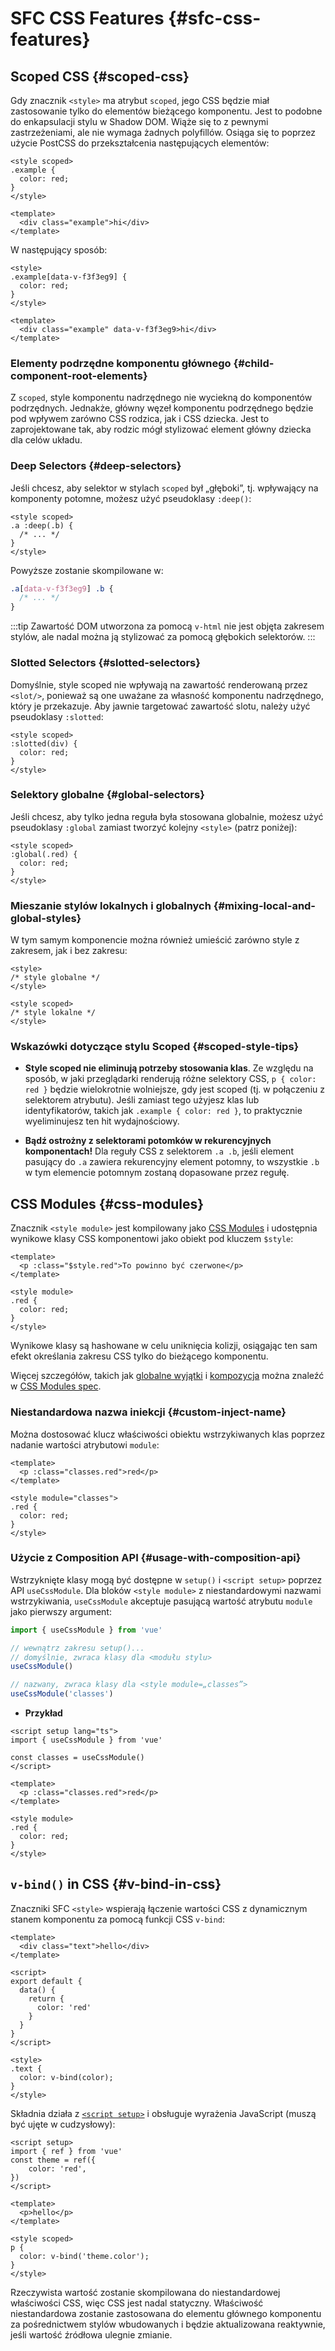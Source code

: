 # SFC CSS Features {#sfc-css-features}

## Scoped CSS {#scoped-css}

Gdy znacznik `<style>` ma atrybut `scoped`, jego CSS będzie miał zastosowanie tylko do elementów bieżącego komponentu. Jest to podobne do enkapsulacji stylu w Shadow DOM. Wiąże się to z pewnymi zastrzeżeniami, ale nie wymaga żadnych polyfillów. Osiąga się to poprzez użycie PostCSS do przekształcenia następujących elementów:

```vue
<style scoped>
.example {
  color: red;
}
</style>

<template>
  <div class="example">hi</div>
</template>
```

W następujący sposób:

```vue
<style>
.example[data-v-f3f3eg9] {
  color: red;
}
</style>

<template>
  <div class="example" data-v-f3f3eg9>hi</div>
</template>
```

### Elementy podrzędne komponentu głównego {#child-component-root-elements}

Z `scoped`, style komponentu nadrzędnego nie wyciekną do komponentów podrzędnych. Jednakże, główny węzeł komponentu podrzędnego będzie pod wpływem zarówno CSS rodzica, jak i CSS dziecka. Jest to zaprojektowane tak, aby rodzic mógł stylizować element główny dziecka dla celów układu.

### Deep Selectors {#deep-selectors}

Jeśli chcesz, aby selektor w stylach `scoped` był „głęboki”, tj. wpływający na komponenty potomne, możesz użyć pseudoklasy `:deep()`:

```vue
<style scoped>
.a :deep(.b) {
  /* ... */
}
</style>
```

Powyższe zostanie skompilowane w:

```css
.a[data-v-f3f3eg9] .b {
  /* ... */
}
```

:::tip
Zawartość DOM utworzona za pomocą `v-html` nie jest objęta zakresem stylów, ale nadal można ją stylizować za pomocą głębokich selektorów.
:::

### Slotted Selectors {#slotted-selectors}

Domyślnie, style scoped nie wpływają na zawartość renderowaną przez `<slot/>`, ponieważ są one uważane za własność komponentu nadrzędnego, który je przekazuje. Aby jawnie targetować zawartość slotu, należy użyć pseudoklasy `:slotted`:

```vue
<style scoped>
:slotted(div) {
  color: red;
}
</style>
```

### Selektory globalne {#global-selectors}

Jeśli chcesz, aby tylko jedna reguła była stosowana globalnie, możesz użyć pseudoklasy `:global` zamiast tworzyć kolejny `<style>` (patrz poniżej):

```vue
<style scoped>
:global(.red) {
  color: red;
}
</style>
```

### Mieszanie stylów lokalnych i globalnych {#mixing-local-and-global-styles}

W tym samym komponencie można również umieścić zarówno style z zakresem, jak i bez zakresu:

```vue
<style>
/* style globalne */
</style>

<style scoped>
/* style lokalne */
</style>
```

### Wskazówki dotyczące stylu Scoped {#scoped-style-tips}

- **Style scoped nie eliminują potrzeby stosowania klas**. Ze względu na sposób, w jaki przeglądarki renderują różne selektory CSS, `p { color: red }` będzie wielokrotnie wolniejsze, gdy jest scoped (tj. w połączeniu z selektorem atrybutu). Jeśli zamiast tego użyjesz klas lub identyfikatorów, takich jak `.example { color: red }`, to praktycznie wyeliminujesz ten hit wydajnościowy.

- **Bądź ostrożny z selektorami potomków w rekurencyjnych komponentach!** Dla reguły CSS z selektorem `.a .b`, jeśli element pasujący do `.a` zawiera rekurencyjny element potomny, to wszystkie `.b` w tym elemencie potomnym zostaną dopasowane przez regułę.

## CSS Modules {#css-modules}

Znacznik `<style module>` jest kompilowany jako [CSS Modules](https://github.com/css-modules/css-modules) i udostępnia wynikowe klasy CSS komponentowi jako obiekt pod kluczem `$style`:

```vue
<template>
  <p :class="$style.red">To powinno być czerwone</p>
</template>

<style module>
.red {
  color: red;
}
</style>
```

Wynikowe klasy są hashowane w celu uniknięcia kolizji, osiągając ten sam efekt określania zakresu CSS tylko do bieżącego komponentu.

Więcej szczegółów, takich jak [globalne wyjątki](https://github.com/css-modules/css-modules/blob/master/docs/composition.md#exceptions) i [kompozycja](https://github.com/css-modules/css-modules/blob/master/docs/composition.md#composition) można znaleźć w [CSS Modules spec](https://github.com/css-modules/css-modules).

### Niestandardowa nazwa iniekcji {#custom-inject-name}

Można dostosować klucz właściwości obiektu wstrzykiwanych klas poprzez nadanie wartości atrybutowi `module`:

```vue
<template>
  <p :class="classes.red">red</p>
</template>

<style module="classes">
.red {
  color: red;
}
</style>
```

### Użycie z Composition API {#usage-with-composition-api}

Wstrzyknięte klasy mogą być dostępne w `setup()` i `<script setup>` poprzez API `useCssModule`. Dla bloków `<style module>` z niestandardowymi nazwami wstrzykiwania, `useCssModule` akceptuje pasującą wartość atrybutu `module` jako pierwszy argument:

```js
import { useCssModule } from 'vue'

// wewnątrz zakresu setup()...
// domyślnie, zwraca klasy dla <modułu stylu>
useCssModule()

// nazwany, zwraca klasy dla <style module=„classes”>
useCssModule('classes')
```

- **Przykład**

```vue
<script setup lang="ts">
import { useCssModule } from 'vue'

const classes = useCssModule()
</script>

<template>
  <p :class="classes.red">red</p>
</template>

<style module>
.red {
  color: red;
}
</style>
```

## `v-bind()` in CSS {#v-bind-in-css}

Znaczniki SFC `<style>` wspierają łączenie wartości CSS z dynamicznym stanem komponentu za pomocą funkcji CSS `v-bind`:

```vue
<template>
  <div class="text">hello</div>
</template>

<script>
export default {
  data() {
    return {
      color: 'red'
    }
  }
}
</script>

<style>
.text {
  color: v-bind(color);
}
</style>
```

Składnia działa z [`<script setup>`](./sfc-script-setup) i obsługuje wyrażenia JavaScript (muszą być ujęte w cudzysłowy):

```vue
<script setup>
import { ref } from 'vue'
const theme = ref({
    color: 'red',
})
</script>

<template>
  <p>hello</p>
</template>

<style scoped>
p {
  color: v-bind('theme.color');
}
</style>
```

Rzeczywista wartość zostanie skompilowana do niestandardowej właściwości CSS, więc CSS jest nadal statyczny. Właściwość niestandardowa zostanie zastosowana do elementu głównego komponentu za pośrednictwem stylów wbudowanych i będzie aktualizowana reaktywnie, jeśli wartość źródłowa ulegnie zmianie.
